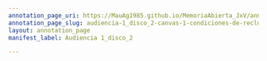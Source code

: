 ```yaml
---
annotation_page_uri: https://MauAg1985.github.io/MemoriaAbierta_JxV/annotations/audiencia-1_disco_2-canvas-1-condiciones-de-reclusi-n-clandestina--personas-detenidas-desaparecidas--centro-clandestino-de-detenci-n--victima-de-la-represi-n--represor-.json
annotation_page_slug: audiencia-1_disco_2-canvas-1-condiciones-de-reclusi-n-clandestina--personas-detenidas-desaparecidas--centro-clandestino-de-detenci-n--victima-de-la-represi-n--represor-
layout: annotation_page
manifest_label: Audiencia 1_disco_2

---
```

